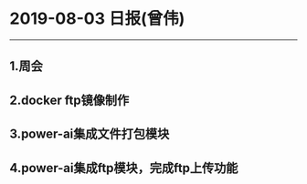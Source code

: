 # 2019-08-03 日报(曾伟)
---
## 1.周会
## 2.docker ftp镜像制作
## 3.power-ai集成文件打包模块
## 4.power-ai集成ftp模块，完成ftp上传功能
